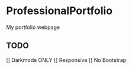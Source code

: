 # ProfessionalPortfolio
 My portfolio webpage


## TODO
[] Darkmode ONLY
[] Responsive
[] No Bootstrap